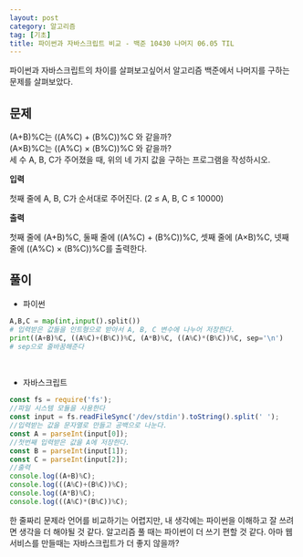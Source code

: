 ```yaml
---
layout: post
category: 알고리즘
tag: [기초]
title: 파이썬과 자바스크립트 비교 - 백준 10430 나머지 06.05 TIL
---
```


파이썬과 자바스크립트의 차이를 살펴보고싶어서 알고리즘 백준에서 나머지를 구하는 문제를 살펴보았다.

## 문제

(A+B)%C는 ((A%C) + (B%C))%C 와 같을까?  
(A×B)%C는 ((A%C) × (B%C))%C 와 같을까?  
세 수 A, B, C가 주어졌을 때, 위의 네 가지 값을 구하는 프로그램을 작성하시오.  

**입력**

첫째 줄에 A, B, C가 순서대로 주어진다. (2 ≤ A, B, C ≤ 10000)

**출력**

첫째 줄에 (A+B)%C, 둘째 줄에 ((A%C) + (B%C))%C, 셋째 줄에 (A×B)%C, 넷째 줄에 ((A%C) × (B%C))%C를 출력한다.
<br>

## 풀이

* 파이썬

```python
A,B,C = map(int,input().split()) 
# 입력받은 값들을 인트형으로 받아서 A, B, C 변수에 나누어 저장한다.
print((A+B)%C, ((A%C)+(B%C))%C, (A*B)%C, ((A%C)*(B%C))%C, sep='\n')
# sep으로 줄바꿈해준다
```
<br>

* 자바스크립트

```javascript
const fs = require('fs'); 
//파일 시스템 모듈을 사용한다
const input = fs.readFileSync('/dev/stdin').toString().split(' ');
//입력받는 값을 문자열로 만들고 공백으로 나눈다.
const A = parseInt(input[0]);
//첫번째 입력받은 값을 A에 저장한다.
const B = parseInt(input[1]);
const C = parseInt(input[2]);
//출력
console.log((A+B)%C);
console.log(((A%C)+(B%C))%C);
console.log((A*B)%C);
console.log(((A%C)*(B%C))%C);
```

한 줄짜리 문제라 언어를 비교하기는 어렵지만, 내 생각에는 파이썬을 이해하고 잘 쓰려면 생각을 더 해야될 것 같다. 알고리즘 풀 때는 파이썬이 더 쓰기 편할 것 같다. 아마 웹서비스를 만들때는 자바스크립트가 더 좋지 않을까?